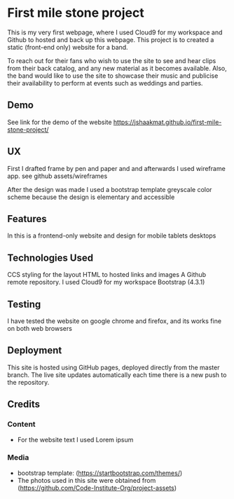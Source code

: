 # First mile stone project

This is my very first webpage, where I used Cloud9 for my workspace and Github to hosted and back up this webpage.
This project is to created a static (front-end only) website for a band.

To reach out for their fans who wish to use the site to see and hear clips from their back catalog, 
and any new material as it becomes available.
Also, the band would like to use the site to showcase their music and publicise their availability 
to perform at events such as weddings and parties.

## Demo

See link  for the demo of the website 
https://jshaakmat.github.io/first-mile-stone-project/


## UX
 
First I drafted frame by pen and paper and and afterwards I used wireframe app.
see github assets/wireframes

After the design was made I used a bootstrap template greyscale color scheme because the design is elementary and accessible


## Features

In this is a frontend-only website and design for mobile tablets desktops
 

## Technologies Used

CCS styling for the layout 
HTML to hosted links and images
A Github remote repository.
I used Cloud9 for my workspace
Bootstrap (4.3.1)



## Testing

I have tested the website on google chrome and firefox, and its works fine on both web browsers

## Deployment
This site is hosted using GitHub pages, deployed directly from the master branch. 
The live site updates automatically each time there is a new push to the repository. 

## Credits

### Content
- For the website text I used Lorem ipsum

### Media
- bootstrap template: (https://startbootstrap.com/themes/)
- The photos used in this site were obtained from (https://github.com/Code-Institute-Org/project-assets)



